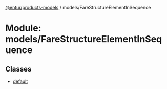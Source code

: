 [@entur/products-models](../README.md) / models/FareStructureElementInSequence

# Module: models/FareStructureElementInSequence

## Classes

- [default](../classes/models_FareStructureElementInSequence.default.md)
